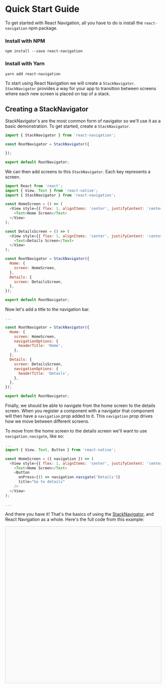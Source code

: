 # Quick Start Guide

To get started with React Navigation, all you have to do is install the `react-navigation` npm package.

### Install with NPM

```
npm install --save react-navigation
```

### Install with Yarn

```
yarn add react-navigation
```

To start using React Navigation we will create a `StackNavigator`. `StackNavigator` provides a way for your app to transition between screens where each new screen is placed on top of a stack.

## Creating a StackNavigator

StackNavigator's are the most common form of navigator so we'll use it as a basic demonstration. To get started, create a `StackNavigator`.

```javascript
import { StackNavigator } from 'react-navigation';

const RootNavigator = StackNavigator({

});

export default RootNavigator;
```

We can then add screens to this `StackNavigator`. Each key represents a screen.

```javascript
import React from 'react';
import { View, Text } from 'react-native';
import { StackNavigator } from 'react-navigation';

const HomeScreen = () => (
  <View style={{ flex: 1, alignItems: 'center', justifyContent: 'center' }}>
    <Text>Home Screen</Text>
  </View>
);

const DetailsScreen = () => (
  <View style={{ flex: 1, alignItems: 'center', justifyContent: 'center' }}>
    <Text>Details Screen</Text>
  </View>
);

const RootNavigator = StackNavigator({
  Home: {
    screen: HomeScreen,
  },
  Details: {
    screen: DetailsScreen,
  },
});

export default RootNavigator;
```

Now let's add a title to the navigation bar.

```javascript
...

const RootNavigator = StackNavigator({
  Home: {
    screen: HomeScreen,
    navigationOptions: {
      headerTitle: 'Home',
    },
  },
  Details: {
    screen: DetailsScreen,
    navigationOptions: {
      headerTitle: 'Details',
    },
  },
});

export default RootNavigator;
```

Finally, we should be able to navigate from the home screen to the details screen. When you register a component with a navigator that component will then have a `navigation` prop added to it. This `navigation` prop drives how we move between different screens.

To move from the home screen to the details screen we'll want to use `navigation.navigate`, like so:

```javascript
...
import { View, Text, Button } from 'react-native';

const HomeScreen = ({ navigation }) => (
  <View style={{ flex: 1, alignItems: 'center', justifyContent: 'center' }}>
    <Text>Home Screen</Text>
    <Button
      onPress={() => navigation.navigate('Details')}
      title="Go to details"
    />
  </View>
);

...
```

And there you have it! That's the basics of using the [StackNavigator](/docs/navigators/stack), and React Navigation as a whole. Here's the full code from this example:

<div class="snack" data-snack-id="HJlnU0XTb" data-snack-platform="ios" data-snack-preview="true" data-snack-theme="light" style="overflow:hidden;background:#fafafa;border:1px solid rgba(0,0,0,.16);border-radius:4px;height:505px;width:100%"></div>